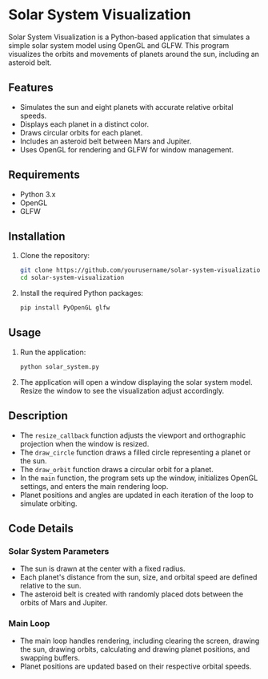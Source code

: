 
# Solar System Visualization

Solar System Visualization is a Python-based application that simulates a simple solar system model using OpenGL and GLFW. This program visualizes the orbits and movements of planets around the sun, including an asteroid belt.

## Features

- Simulates the sun and eight planets with accurate relative orbital speeds.
- Displays each planet in a distinct color.
- Draws circular orbits for each planet.
- Includes an asteroid belt between Mars and Jupiter.
- Uses OpenGL for rendering and GLFW for window management.

## Requirements

- Python 3.x
- OpenGL
- GLFW

## Installation

1. Clone the repository:
    ```bash
    git clone https://github.com/yourusername/solar-system-visualization.git
    cd solar-system-visualization
    ```

2. Install the required Python packages:
    ```bash
    pip install PyOpenGL glfw
    ```

## Usage

1. Run the application:
    ```bash
    python solar_system.py
    ```

2. The application will open a window displaying the solar system model. Resize the window to see the visualization adjust accordingly.

## Description

- The `resize_callback` function adjusts the viewport and orthographic projection when the window is resized.
- The `draw_circle` function draws a filled circle representing a planet or the sun.
- The `draw_orbit` function draws a circular orbit for a planet.
- In the `main` function, the program sets up the window, initializes OpenGL settings, and enters the main rendering loop.
- Planet positions and angles are updated in each iteration of the loop to simulate orbiting.

## Code Details

### Solar System Parameters

- The sun is drawn at the center with a fixed radius.
- Each planet's distance from the sun, size, and orbital speed are defined relative to the sun.
- The asteroid belt is created with randomly placed dots between the orbits of Mars and Jupiter.

### Main Loop

- The main loop handles rendering, including clearing the screen, drawing the sun, drawing orbits, calculating and drawing planet positions, and swapping buffers.
- Planet positions are updated based on their respective orbital speeds.

